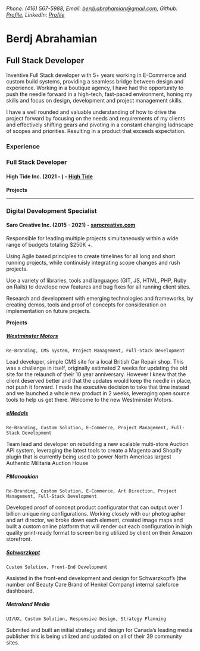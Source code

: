 ###### Phone: (416) 567-5988, Email: berdj.abrahamian@gmail.com, Github: [Profile](https://github.com/berdjabrahamian),  LinkedIn: [Profile](https://www.linkedin.com/in/berdj-abrahamian-dev-specialist/)  


# Berdj Abrahamian
## Full Stack Developer

Inventive Full Stack developer with 5+ years working in E-Commerce and custom build systems, providing a seamless bridge between design and experience. Working in a boutique agency, I have had the opportunity to push the needle forward in a high-tech, fast-paced environment, honing my skills and focus on design, development and project management skills.  

I have a well rounded and valuable understanding of how to drive the project forward by focusing on the needs and requirements of my clients and effectively shifting gears and pivoting in a constant changing ladnscape of scopes and priorities. Resulting in a product that exceeds expectation.

### Experience

### Full Stack Developer
#### **High Tide Inc.** (2021 - ) - [High Tide](https://hightideinc.com)

**Projects**

---

### Digital Development Specialist
#### **Saro Creative Inc.** (2015 - 2021)  -  [sarocreative.com](https://sarocreative.com)

Responsible for leading multiple projects simultaneously within a wide range of budgets totaling $250K +.

Using Agile based principles to create timelines for all long and short running projects, while continuisly integrating scope changes and rush projects.

Use a variety of libraries, tools and languages (GIT, JS, HTML, PHP, Ruby on Rails) to develope new features and bug fixes for all running client sites.

Research and development with emerging technologies and frameworks, by creating demos, tools and proof of concepts for consideration on implementation on future projects.

**Projects**

##### [Westminster Motors](https://www.westminstermotors.ca)

`Re-Branding, CMS System, Project Management, Full-Stack Development`

Lead developer, simple CMS site for a local British Car Repair shop. This was a challenge in itself, originally estimated 2 weeks for updating the old site for the relaunch of their 10 year anniversary. However I knew that the client deserved better and that the updates would keep the needle in place, not push it forward. I made the executive decision to take that time instead and we launched a whole new product in 2 weeks, leveraging open source tools to help us get there. Welcome to the new Westminster Motors.


##### [eMedals](https://emedals.com)

`Re-Branding, Custom Solution, E-Commerce, Project Management, Full-Stack Development`

Team lead and developer on rebuilding a new scalable multi-store Auction API system, leveraging the latest tools to create a Magento and Shopify plugin that is currently being used to power North Americas largest Authentic Militaria Auction House 


##### PManoukian
`Re-Branding, Custom Solution, E-Commerce, Art Direction, Project Management, Full-Stack Development`

Developed proof of concept product configurator that can output over 1 billion unique ring configurations. Working closely with our photographer and art director, we broke down each element, created image maps and built a custom online platform that will render out each configuration in high quality print-ready format to screen being utilized by client on their Amazon storefront.


##### [Schwarzkopt](https://myskp.com/)

`Custom Solution, Front-End Development`

Assisted in the front-end development and design for Schwarzkopf’s (the number onf Beauty Care Brand of Henkel Company) internal saleforce dashboard.


##### Metroland Media
`UI/UX, Custom Solution, Responsive Design, Strategy Planning`

Submited and built an initial strategy and design for Canada’s leading media publisher this is being utilized and updated on all of their 39 community sites.
